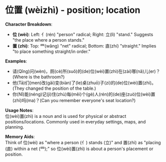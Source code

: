 # **位置 (wèizhì) - position; location**

**Character Breakdown**:  
- **位 (wèi)**: Left: 亻(rén) "person" radical; Right: 立(lì) "stand." Suggests "the place where a person stands."  
- **置 (zhì)**: Top: 罒(wǎng) "net" radical; Bottom: 直(zhí) "straight." Implies "to place something straight/in order."

**Examples**:  
- 请(Qǐng)问(wèn)，厕(cè)所(suǒ)的(de)位(wèi)置(zhì)在(zài)哪(nǎ)儿(er)？(Where is the bathroom?)  
- 他(Tā)们(men)改(gǎi)变(biàn)了(le)桌(zhuō)子(zi)的(de)位(wèi)置(zhì)。(They changed the position of the table.)  
- 你(Nǐ)能(néng)记(jì)住(zhù)每(měi)个(gè)人(rén)的(de)座(zuò)位(wèi)置(zhì)吗(ma)？(Can you remember everyone's seat location?)

**Usage Notes**:  
位(wèi)置(zhì) is a noun and is used for physical or abstract positions/locations. Commonly used in everyday settings, maps, and planning.

**Memory Aids**:  
Think of 位(wèi) as "where a person (亻) stands (立)" and 置(zhì) as "placing (直) within a net (罒);" so 位(wèi)置(zhì) is about a person's placement or position.